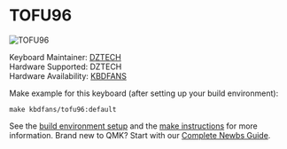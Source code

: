 # TOFU96

![TOFU96](https://kbdfans.com/collections/group-buy/products/tofu96-mechanical-keyboard-diy-kit)

Keyboard Maintainer: [DZTECH](https://github.com/moyi4681)  
Hardware Supported: DZTECH  
Hardware Availability: [KBDFANS](https://kbdfans.cn)  

Make example for this keyboard (after setting up your build environment):

    make kbdfans/tofu96:default

See the [build environment setup](https://docs.qmk.fm/#/getting_started_build_tools) and the [make instructions](https://docs.qmk.fm/#/getting_started_make_guide) for more information. Brand new to QMK? Start with our [Complete Newbs Guide](https://docs.qmk.fm/#/newbs).
